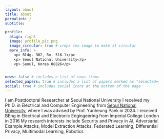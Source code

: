 ```yaml
---
layout: about
title: about
permalink: /
subtitle:

profile:
  align: right
  image: profile_pic.png
  image_circular: true # crops the image to make it circular
  more_info: >
    <p> Bldg. 302, Rm. 516-1</p>
    <p> Seoul National University</p>
    <p> Seoul, Korea 08826</p>


news: false # includes a list of news items
selected_papers: true # includes a list of papers marked as "selected={true}"
social: true # includes social icons at the bottom of the page
---
```


I am Postdoctoral Researcher at Seoul National University 
I received my Ph.D. in Electrical and Computer Engineering from <a href='http://sor.snu.ac.kr'>Seoul National University</a>, where I was advised by Prof. Yunheung Paek in 2024.
I received BEng in Electrical and Electronic Engingeering from Imperial College London in 2016
My research interests include Security and Privacy in AI, Adversarial Example Attacks, Model Extraction Attacks, Federated Learning, Differential Privacy, Multimodal Learning, Robotics
